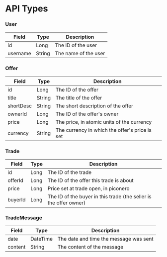 # API Types

### User
| Field | Type | Description |
| ----- | ---- | ----------- |
| id | Long | The ID of the user |
| username | String | The name of the user |

### Offer
| Field | Type | Description |
| ----- | ---- | ----------- |
| id | Long | The ID of the offer |
| title | String | The title of the offer |
| shortDesc | String | The short description of the offer |
| ownerId | Long | The ID of the offer's owner |
| price | Long | The price, in atomic units of the currency |
| currency | String | The currency in which the offer's price is set |

### Trade
| Field | Type | Description |
| ----- | ---- | ----------- |
| id | Long | The ID of the trade |
| offerId | Long | The ID of the offer this trade is about |
| price | Long | Price set at trade open, in piconero |
| buyerId | Long | The ID of the buyer in this trade (the seller is the offer owner) |

### TradeMessage
| Field | Type | Description |
| ----- | ---- | ----------- |
| date | DateTime | The date and time the message was sent |
| content | String | The content of the message |
